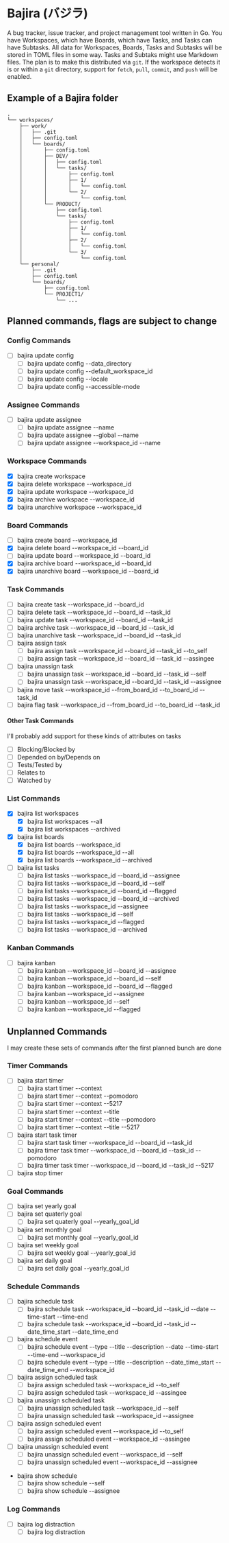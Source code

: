 # Bajira (バジラ)

A bug tracker, issue tracker, and project management tool written in Go. You have Workspaces, which have Boards, which have Tasks, and Tasks can have Subtasks. All data for Workspaces, Boards, Tasks and Subtasks will be stored in TOML files in some way. Tasks and Subtaks might use Markdown files. The plan is to make this distributed via `git`. If the workspace detects it is or within a `git` directory, support for `fetch`, `pull`, `commit`, and `push` will be enabled.

## Example of a Bajira folder

```
.
└── workspaces/
    ├── work/
    │   ├── .git
    │   ├── config.toml
    │   └── boards/
    │       ├── config.toml
    │       ├── DEV/
    │       │   ├── config.toml
    │       │   └── tasks/
    │       │       ├── config.toml
    │       │       ├── 1/
    │       │       │   └── config.toml
    │       │       └── 2/
    │       │           └── config.toml
    │       └── PRODUCT/
    │           ├── config.toml
    │           └── tasks/
    │               ├── config.toml
    │               ├── 1/
    │               │   └── config.toml
    │               ├── 2/
    │               │   └── config.toml
    │               └── 3/
    │                   └── config.toml
    └── personal/
        ├── .git
        ├── config.toml
        └── boards/
            ├── config.toml
            └── PROJECT1/
                └── ...
```

## Planned commands, flags are subject to change

### Config Commands

- [ ] bajira update config
  - [ ] bajira update config --data_directory
  - [ ] bajira update config --default_workspace_id
  - [ ] bajira update config --locale
  - [ ] bajira update config --accessible-mode

### Assignee Commands

- [ ] bajira update assignee
  - [ ] bajira update assignee --name
  - [ ] bajira update assignee --global --name
  - [ ] bajira update assignee --workspace_id --name

### Workspace Commands

- [x] bajira create workspace
- [x] bajira delete workspace --workspace_id
- [x] bajira update workspace --workspace_id
- [x] bajira archive workspace --workspace_id
- [x] bajira unarchive workspace --workspace_id

### Board Commands

- [ ] bajira create board --workspace_id
- [x] bajira delete board --workspace_id --board_id
- [ ] bajira update board --workspace_id --board_id
- [x] bajira archive board --workspace_id --board_id
- [x] bajira unarchive board --workspace_id --board_id

### Task Commands

- [ ] bajira create task --workspace_id --board_id
- [ ] bajira delete task --workspace_id --board_id --task_id
- [ ] bajira update task --workspace_id --board_id --task_id
- [ ] bajira archive task --workspace_id --board_id --task_id
- [ ] bajira unarchive task --workspace_id --board_id --task_id
- [ ] bajira assign task
  - [ ] bajira assign task --workspace_id --board_id --task_id --to_self
  - [ ] bajira assign task --workspace_id --board_id --task_id --assingee
- [ ] bajira unassign task
  - [ ] bajira unassign task --workspace_id --board_id --task_id --self
  - [ ] bajira unassign task --workspace_id --board_id --task_id --assignee
- [ ] bajira move task --workspace_id --from_board_id --to_board_id --task_id
- [ ] bajira flag task --workspace_id --from_board_id --to_board_id --task_id

#### Other Task Commands

I'll probably add support for these kinds of attributes on tasks

- [ ] Blocking/Blocked by
- [ ] Depended on by/Depends on
- [ ] Tests/Tested by
- [ ] Relates to
- [ ] Watched by

### List Commands

- [x] bajira list workspaces
  - [x] bajira list workspaces --all
  - [x] bajira list workspaces --archived
- [x] bajira list boards
  - [x] bajira list boards --workspace_id
  - [x] bajira list boards --workspace_id --all
  - [x] bajira list boards --workspace_id --archived
- [ ] bajira list tasks
  - [ ] bajira list tasks --workspace_id --board_id --assignee
  - [ ] bajira list tasks --workspace_id --board_id --self
  - [ ] bajira list tasks --workspace_id --board_id --flagged
  - [ ] bajira list tasks --workspace_id --board_id --archived
  - [ ] bajira list tasks --workspace_id --assignee
  - [ ] bajira list tasks --workspace_id --self
  - [ ] bajira list tasks --workspace_id --flagged
  - [ ] bajira list tasks --workspace_id --archived

### Kanban Commands

- [ ] bajira kanban
  - [ ] bajira kanban --workspace_id --board_id --assignee
  - [ ] bajira kanban --workspace_id --board_id --self
  - [ ] bajira kanban --workspace_id --board_id --flagged
  - [ ] bajira kanban --workspace_id --assignee
  - [ ] bajira kanban --workspace_id --self
  - [ ] bajira kanban --workspace_id --flagged

## Unplanned Commands

I may create these sets of commands after the first planned bunch are done

### Timer Commands

- [ ] bajira start timer
  - [ ] bajira start timer --context
  - [ ] bajira start timer --context --pomodoro
  - [ ] bajira start timer --context --5217
  - [ ] bajira start timer --context --title
  - [ ] bajira start timer --context --title --pomodoro
  - [ ] bajira start timer --context --title --5217
- [ ] bajira start task timer
  - [ ] bajira start task timer --workspace_id --board_id --task_id
  - [ ] bajira timer task timer --workspace_id --board_id --task_id --pomodoro
  - [ ] bajira timer task timer --workspace_id --board_id --task_id --5217
- [ ] bajira stop timer

### Goal Commands

- [ ] bajira set yearly goal
- [ ] bajira set quaterly goal
  - [ ] bajira set quaterly goal --yearly_goal_id
- [ ] bajira set monthly goal
  - [ ] bajira set monthly goal --yearly_goal_id
- [ ] bajira set weekly goal
  - [ ] bajira set weekly goal --yearly_goal_id
- [ ] bajira set daily goal
  - [ ] bajira set daily goal --yearly_goal_id

### Schedule Commands

- [ ] bajira schedule task
  - [ ] bajira schedule task --workspace_id --board_id --task_id --date --time-start --time-end
  - [ ] bajira schedule task --workspace_id --board_id --task_id --date_time_start --date_time_end
- [ ] bajira schedule event
  - [ ] bajira schedule event --type --title --description --date --time-start --time-end --workspace_id
  - [ ] bajira schedule event --type --title --description --date_time_start --date_time_end --workspace_id
- [ ] bajira assign scheduled task
  - [ ] bajira assign scheduled task --workspace_id --to_self
  - [ ] bajira assign scheduled task --workspace_id --assingee
- [ ] bajira unassign scheduled task
  - [ ] bajira unassign scheduled task --workspace_id --self
  - [ ] bajira unassign scheduled task --workspace_id --assignee
- [ ] bajira assign scheduled event
  - [ ] bajira assign scheduled event --workspace_id --to_self
  - [ ] bajira assign scheduled event --workspace_id --assingee
- [ ] bajira unassign scheduled event
  - [ ] bajira unassign scheduled event --workspace_id --self
  - [ ] bajira unassign scheduled event --workspace_id --assignee
- bajira show schedule
  - [ ] bajira show schedule --self
  - [ ] bajira show schedule --assignee

### Log Commands

- [ ] bajira log distraction
  - [ ] bajira log distraction

